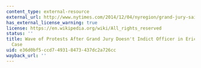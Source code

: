 ```yaml
---
content_type: external-resource
external_url: http://www.nytimes.com/2014/12/04/nyregion/grand-jury-said-to-bring-no-charges-in-staten-island-chokehold-death-of-eric-garner.html
has_external_license_warning: true
license: https://en.wikipedia.org/wiki/All_rights_reserved
status: ''
title: Wave of Protests After Grand Jury Doesn't Indict Officer in Eric Garner Chokehold
  Case
uid: e36d0bf5-ccd7-4931-8473-437dc2a726cc
wayback_url: ''
---
```

